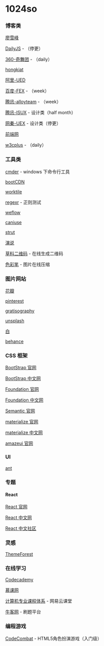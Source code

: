 # 1024so

### 博客类

[廖雪峰](http://www.liaoxuefeng.com/)

[DailyJS](http://dailyjs.com/) - （停更）

[360-奇舞团](http://www.75team.com/) - （daily）

[hongkiat](http://www.hongkiat.com/blog/)

[阿里-UED](http://www.aliued.com/)

[百度-FEX](http://fex.baidu.com/) - （week）

[腾讯-alloyteam](http://www.alloyteam.com/) - （week）

[腾讯-ISUX](http://isux.tencent.com/) - 设计类（half month）

[网秦-UEX](http://uec.nq.com/) - 设计类（停更）

[前端网](http://www.w3cfuns.com/)

[w3cplus](http://www.w3cplus.com/) - （daily）


### 工具类

[cmder](http://www.cmder.net/) - windows 下命令行工具

[bootCDN](http://www.bootcdn.cn/)

[worktile](https://worktile.com/)

[regexr](http://regexr.com/) - 正则测试

[weflow](http://weflow.io/)

[caniuse](http://caniuse.com/)

[strut](http://strut.io/)

[演说](http://yanshuo.io/)

[草料二维码](http://cli.im/) - 在线生成二维码

[色彩笔](http://cli.im/) - 图片在线压缩


### 图片网站

[花瓣](http://huaban.com/)

[pinterest](https://www.pinterest.com/)

[gratisography](http://www.gratisography.com/)

[unsplash](https://unsplash.com/)

[白](http://bai.com/)

[behance](https://www.behance.net/)

### CSS 框架

[BootStrap 官网](https://getbootstrap.com/)

[BootStrap 中文网](http://www.bootcss.com/)

[Foundation 官网](http://foundation.zurb.com/)

[Foundation 中文网](http://www.foundcss.com/)

[Semantic 官网](http://semantic-ui.com/)

[materialize 官网](http://materializecss.com/)

[materialize 中文网](http://www.materialscss.com/)

[amazeui 官网](http://amazeui.org/)


### UI

[ant](http://ant.design/)

### 专题


#### React

[React 官网](https://facebook.github.io/react/)

[React 中文网](http://reactjs.cn/react/index.html)

[React 中文社区](http://react-china.org/)

### 灵感

[ThemeForest](http://themeforest.net/)

### 在线学习

[Codecademy](https://www.codecademy.com/)

[慕课网](http://www.imooc.com/)

[计算机专业课程体系](http://study.163.com/curricula/cs.htm) - 网易云课堂

[牛客网](http://www.nowcoder.com/) - 刷题平台

### 编程游戏

[CodeCombat](http://cn.codecombat.com/) - HTML5角色扮演游戏（入门级）
